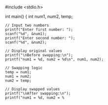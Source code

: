 #include <stdio.h>

int main() {
    int num1, num2, temp;

    // Input two numbers
    printf("Enter first number: ");
    scanf("%d", &num1);
    printf("Enter second number: ");
    scanf("%d", &num2);

    // Display original values
    printf("\nBefore swapping:\n");
    printf("num1 = %d, num2 = %d\n", num1, num2);

    // Swapping logic
    temp = num1;
    num1 = num2;
    num2 = temp;

    // Display swapped values
    printf("\nAfter swapping:\n");
    printf("num1 = %d, num2 = %
